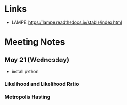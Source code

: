 # Links

- LAMPE:
https://lampe.readthedocs.io/stable/index.html

# Meeting Notes

## May 21 (Wednesday)

- install python

### Likelihood and Likelihood Ratio

### Metropolis Hasting